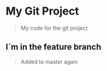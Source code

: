 # My Git Project

> My code for the git project

## I´m in the feature branch

> Added to master again
